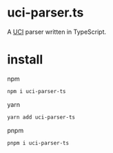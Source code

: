 # uci-parser.ts

A [UCI](https://en.wikipedia.org/wiki/Universal_Chess_Interface) parser written in TypeScript.

# install

npm

```bash
npm i uci-parser-ts
```

yarn

```bash
yarn add uci-parser-ts
```

pnpm

```bash
pnpm i uci-parser-ts
```
